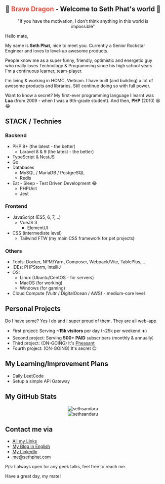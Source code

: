 <h2 align="center">
  🐉 <span style="color:#e74c3c;">Brave Dragon</span> - Welcome to Seth Phat's world 👋
</h1>

<p align="center">"If you have the motivation, I don't think anything in this world is impossible"</p>

Hello mate,

My name is **Seth Phat**, nice to meet you. Currently a Senior Rockstar Engineer and loves to level-up awesome products.

People know me as a super funny, friendly, optimistic and energetic guy who really loves Technology & Programming since his high school years. I'm a continuous learner, team-player.

I'm living & working in HCMC, Vietnam. I have built (and building) a lot of awesome products and libraries. Still continue doing so with full power.

Want to know a secret? My first-ever programming language I learnt was **Lua** (from 2009 - when I was a 9th-grade student). And then, **PHP** (2010) 😆 😂

## STACK / Technies

### Backend
- PHP 8+ (the latest - the better)
  - Laravel 8 & 9 (the latest - the better)
- TypeScript & NestJS
- Go
- Databases
  - MySQL / MariaDB / PostgreSQL
  - Redis
- Eat - Sleep - Test Driven Development 😂
    - PHPUnit
    - Jest

### Frontend
- JavaScript (ES5, 6, 7,...)
  - VueJS 3
    - ElementUI
- CSS (intermediate level)
  - Tailwind FTW (my main CSS framework for pet projects)

### Others
- Tools: Docker, NPM/Yarn, Composer, Webpack/Vite, TablePlus,...
- IDEs: PHPStorm, IntelliJ
- OS: 
    - Linux (Ubuntu/CentOS - for servers)
    - MacOS (for working)
    - Windows (for gaming)
- Cloud Compute (Vultr / DigitalOcean / AWS) - medium-core level

## Personal Projects 
Do I have some? Yes I do and I super proud of them. They are all web-app.

- First project: Serving **~15k visitors** per day (~25k per weekend ✈️)
- Second project: Serving **500+ PAID** subscribers (monthly & annually)
- Third project: (ON-GOING) It's [Pheasant](https://github.com/sethsandaru/pheasant)
- Fourth project: (ON-GOING) It's secret :wink:

## My Learning/Improvement Plans

- Daily LeetCode
- Setup a simple API Gateway

## My GitHub Stats

<p align="center">
<img src="https://github-readme-stats.vercel.app/api?username=sethsandaru&show_icons=true&theme=vue-dark&count_private=true" alt="sethsandaru" /> <br />
<img src="https://github-readme-stats.vercel.app/api/top-langs/?username=sethsandaru&layout=compact&theme=vue-dark" alt="sethsandaru" /> 
</p>

## Contact me via
- [All my Links](https://bio.link/sethphat)
- [My Blog in English](https://dev.to/dashboard)
- [My LinkedIn](https://www.linkedin.com/in/sethphat/)
- me@sethphat.com

P/s: I always open for any geek talks, feel free to reach me.

Have a great day, my mate!
